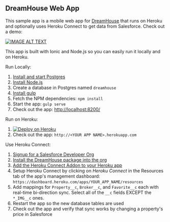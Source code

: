DreamHouse Web App
------------------

This sample app is a mobile web app for [DreamHouse](https://dreamhouse-site.herokuapp.com/) that runs on Heroku and optionally uses Heroku Connect to get data from Salesforce.  Check out a demo:

[![IMAGE ALT TEXT](http://img.youtube.com/vi/YOUTUBE_VIDEO_ID_HERE/0.jpg)](http://www.youtube.com/watch?v=YOUTUBE_VIDEO_ID_HERE "Video Title")

This app is built with Ionic and Node.js so you can easily run it locally and on Heroku.

Run Locally:

1. [Install and start Postgres](https://wiki.postgresql.org/wiki/Detailed_installation_guides)
1. [Install Node.js](https://nodejs.org/en/)
1. Create a database in Postgres named `dreamhouse`
1. [Install gulp](https://github.com/gulpjs/gulp/blob/master/docs/getting-started.md)
1. Fetch the NPM dependencies: `npm install`
1. Start the app: `gulp serve`
1. Check out the app: [http://localhost:8200/](http://localhost:8200/)

Run on Heroku:

1. [![Deploy on Heroku](https://www.herokucdn.com/deploy/button.png)](https://heroku.com/deploy?template=https://github.com/dreamhouseapp/dreamhouse-web-app)
1. Check out the app: `http://<YOUR APP NAME>.herokuapp.com`

Use Heroku Connect:

1. [Signup for a Salesforce Developer Org](https://developer.salesforce.com/signup)
1. [Install the DreamHouse package into the org](https://dreamhouse-site.herokuapp.com/installation/)
1. [Add the Heroku Connect Addon to your Heroku app](https://elements.heroku.com/addons/herokuconnect)
1. Setup Heroku Connect by clicking on *Heroku Connect* in the Resources tab of the app's management dashboard: `https://dashboard.heroku.com/apps/YOUR_APP_NAME/resources`
1. Add mappings for `Property__c`, `Broker__c`, and `Favorite__c` each with real-time bi-direction sync.  Select all of the `__c` fields EXCEPT the `*_IMG__c` ones.
1. Restart the app so the new database tables are used
1. Check out the app and verify that sync works by changing a property's price in Salesforce